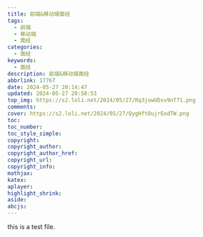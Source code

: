 ```yaml
---
title: 前端&移动端面经
tags:
  - 前端
  - 移动端
  - 面经
categories:
  - 面经
keywords:
  - 面经
description: 前端&移动端面经
abbrlink: 17767
date: 2024-05-27 20:14:47
updated: 2024-05-27 20:58:53
top_img: https://s2.loli.net/2024/05/27/Rq3jowUDsv9nT71.png
comments:
cover: https://s2.loli.net/2024/05/27/QygHftOujrEodTW.png
toc:
toc_number:
toc_style_simple:
copyright:
copyright_author:
copyright_author_href:
copyright_url:
copyright_info:
mathjax:
katex:
aplayer:
highlight_shrink:
aside:
abcjs:
---
```


this is a test file.
